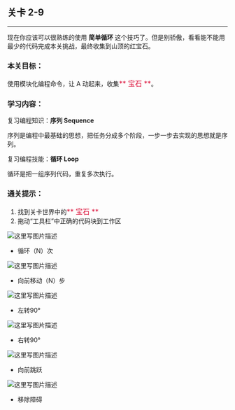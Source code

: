 ## 关卡 2-9

------
现在你应该可以很熟练的使用 **简单循环** 这个技巧了。但是别骄傲，看看能不能用最少的代码完成本关挑战，最终收集到山顶的红宝石。

### 本关目标：
使用模块化编程命令，让 A 动起来，收集<font color=#DC143C size=3>** 宝石 **</font>。

### 学习内容：
复习编程知识：**序列 Sequence**

序列是编程中最基础的思想，把任务分成多个阶段，一步一步去实现的思想就是序列。

复习编程技能：**循环 Loop**

循环是把一组序列代码，重复多次执行。

### 通关提示：
1. 找到关卡世界中的<font color=#DC143C size=3>** 宝石 **</font>
2. 拖动“工具栏”中正确的代码块到工作区

 ![这里写图片描述](scene/image/repeat_times.png)
 - 循环（N）次
 
 ![这里写图片描述](scene/image/move_forward.png)
 - 向前移动（N）步

 ![这里写图片描述](scene/image/turn_left.png)
 - 左转90°
 
 ![这里写图片描述](scene/image/turn_right.png)
 - 右转90°
 
 ![这里写图片描述](scene/image/jump_forward.png)
 - 向前跳跃
 
 ![这里写图片描述](scene/image/remove_obstacle.png)
 - 移除障碍
